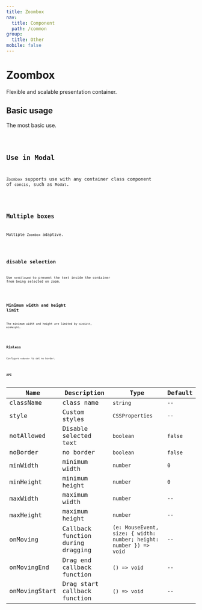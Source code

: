 ```yaml
---
title: Zoombox
nav:
  title: Component
  path: /common
group:
  title: Other
mobile: false
---
```


# Zoombox

Flexible and scalable presentation container.

## Basic usage

The most basic use.

<code src="./demos/index1.tsx"/>

## Use in Modal

`Zoombox` supports use with any container class component of `concis`, such as `Modal`.

<code src="./demos/index2.tsx" />

## Multiple boxes

Multiple `Zoombox` adaptive.

<code src="./demos/index3.tsx" />

## disable selection

Use `notAllowed` to prevent the text inside the container from being selected on zoom.

<code src="./demos/index4.tsx" />

## Minimum width and height limit

The minimum width and height are limited by `minWidth`, `minHeight`.

<code src="./demos/index5.tsx" />

## Rimless

Configure `noBorder` to set no border.

<code src="./demos/index6.tsx" />

## API

| Name          | Description                       | Type                                                               | Default |
| ------------- | --------------------------------- | ------------------------------------------------------------------ | ------- |
| className     | class name                        | `string`                                                           | `--`    |
| style         | Custom styles                     | `CSSProperties`                                                    | `--`    |
| notAllowed    | Disable selected text             | `boolean`                                                          | `false` |
| noBorder      | no border                         | `boolean`                                                          | `false` |
| minWidth      | minimum width                     | `number`                                                           | `0`     |
| minHeight     | minimum height                    | `number`                                                           | `0`     |
| maxWidth      | maximum width                     | `number`                                                           | `--`    |
| maxHeight     | maximum height                    | `number`                                                           | `--`    |
| onMoving      | Callback function during dragging | `(e: MouseEvent, size: { width: number; height: number }) => void` | `--`    |
| onMovingEnd   | Drag end callback function        | `() => void`                                                       | `--`    |
| onMovingStart | Drag start callback function      | `() => void`                                                       | `--`    |
